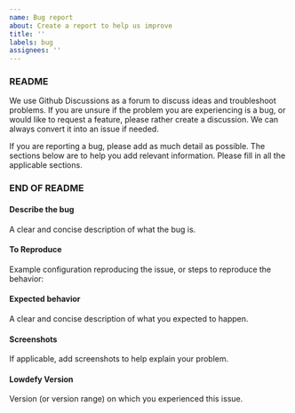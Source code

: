```yaml
---
name: Bug report
about: Create a report to help us improve
title: ''
labels: bug
assignees: ''
---
```


### README

We use Github Discussions as a forum to discuss ideas and troubleshoot problems. If you are unsure if the problem you are experiencing is a bug, or would like to request a feature, please rather create a discussion. We can always convert it into an issue if needed.

If you are reporting a bug, please add as much detail as possible. The sections below are to help you add relevant information. Please fill in all the applicable sections.

### END OF README

#### Describe the bug

A clear and concise description of what the bug is.

#### To Reproduce

Example configuration reproducing the issue, or steps to reproduce the behavior:

#### Expected behavior

A clear and concise description of what you expected to happen.

#### Screenshots

If applicable, add screenshots to help explain your problem.

#### Lowdefy Version

Version (or version range) on which you experienced this issue.
